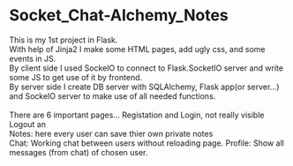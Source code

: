 # Socket_Chat-Alchemy_Notes
This is my 1st project in Flask. <br/>
With help of Jinja2 I make some HTML pages, add ugly css, and some events in JS. <br/>
By client side I used SockeIO to connect to Flask.SocketIO server and write some JS to get use of it by frontend. <br/>
By server side I create DB server with SQLAlchemy, Flask app(or server...) and SockeIO server to make use of all needed functions. <br/>
<br/>
There are 6 important pages... Registation and Login, not really visible Logout an<br/> 
Notes: here every user can save thier own private notes <br/>
Chat: Working chat between users without reloading page.
Profile: Show all messages (from chat) of chosen user.
